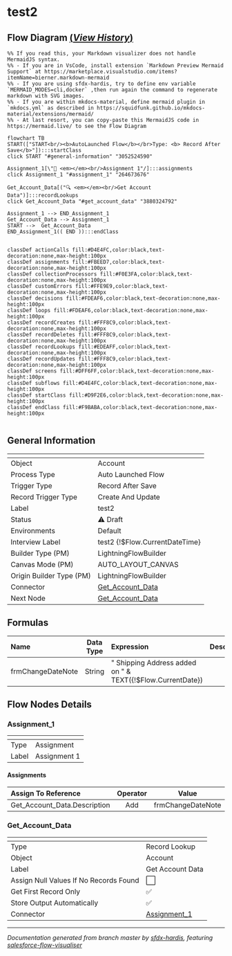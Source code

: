 # test2

## Flow Diagram [(_View History_)](test2-history.md)

```mermaid
%% If you read this, your Markdown visualizer does not handle MermaidJS syntax.
%% - If you are in VsCode, install extension `Markdown Preview Mermaid Support` at https://marketplace.visualstudio.com/items?itemName=bierner.markdown-mermaid
%% - If you are using sfdx-hardis, try to define env variable `MERMAID_MODES=cli,docker` ,then run again the command to regenerate markdown with SVG images.
%% - If you are within mkdocs-material, define mermaid plugin in `mkdocs.yml` as described in https://squidfunk.github.io/mkdocs-material/extensions/mermaid/
%% - At last resort, you can copy-paste this MermaidJS code in https://mermaid.live/ to see the Flow Diagram

flowchart TB
START(["START<br/><b>AutoLaunched Flow</b></br>Type: <b> Record After Save</b>"]):::startClass
click START "#general-information" "3052524590"

Assignment_1[\"🟰 <em></em><br/>Assignment 1"/]:::assignments
click Assignment_1 "#assignment_1" "264673676"

Get_Account_Data[("🔍 <em></em><br/>Get Account Data")]:::recordLookups
click Get_Account_Data "#get_account_data" "3880324792"

Assignment_1 --> END_Assignment_1
Get_Account_Data --> Assignment_1
START -->  Get_Account_Data
END_Assignment_1(( END )):::endClass


classDef actionCalls fill:#D4E4FC,color:black,text-decoration:none,max-height:100px
classDef assignments fill:#FBEED7,color:black,text-decoration:none,max-height:100px
classDef collectionProcessors fill:#F0E3FA,color:black,text-decoration:none,max-height:100px
classDef customErrors fill:#FFE9E9,color:black,text-decoration:none,max-height:100px
classDef decisions fill:#FDEAF6,color:black,text-decoration:none,max-height:100px
classDef loops fill:#FDEAF6,color:black,text-decoration:none,max-height:100px
classDef recordCreates fill:#FFF8C9,color:black,text-decoration:none,max-height:100px
classDef recordDeletes fill:#FFF8C9,color:black,text-decoration:none,max-height:100px
classDef recordLookups fill:#EDEAFF,color:black,text-decoration:none,max-height:100px
classDef recordUpdates fill:#FFF8C9,color:black,text-decoration:none,max-height:100px
classDef screens fill:#DFF6FF,color:black,text-decoration:none,max-height:100px
classDef subflows fill:#D4E4FC,color:black,text-decoration:none,max-height:100px
classDef startClass fill:#D9F2E6,color:black,text-decoration:none,max-height:100px
classDef endClass fill:#F9BABA,color:black,text-decoration:none,max-height:100px


```

<!-- Flow description -->

## General Information

|<!-- -->|<!-- -->|
|:---|:---|
|Object|Account|
|Process Type| Auto Launched Flow|
|Trigger Type| Record After Save|
|Record Trigger Type| Create And Update|
|Label|test2|
|Status|⚠️ Draft|
|Environments|Default|
|Interview Label|test2 {!$Flow.CurrentDateTime}|
| Builder Type (PM)|LightningFlowBuilder|
| Canvas Mode (PM)|AUTO_LAYOUT_CANVAS|
| Origin Builder Type (PM)|LightningFlowBuilder|
|Connector|[Get_Account_Data](#get_account_data)|
|Next Node|[Get_Account_Data](#get_account_data)|


## Formulas

|Name|Data Type|Expression|Description|
|:-- |:--:|:-- |:--  |
|frmChangeDateNote|String|" Shipping Address added on " & TEXT({!$Flow.CurrentDate})|<!-- -->|


## Flow Nodes Details

### Assignment_1

|<!-- -->|<!-- -->|
|:---|:---|
|Type|Assignment|
|Label|Assignment 1|


#### Assignments

|Assign To Reference|Operator|Value|
|:-- |:--:|:--: |
|Get_Account_Data.Description| Add|frmChangeDateNote|




### Get_Account_Data

|<!-- -->|<!-- -->|
|:---|:---|
|Type|Record Lookup|
|Object|Account|
|Label|Get Account Data|
|Assign Null Values If No Records Found|⬜|
|Get First Record Only|✅|
|Store Output Automatically|✅|
|Connector|[Assignment_1](#assignment_1)|






___

_Documentation generated from branch master by [sfdx-hardis](https://sfdx-hardis.cloudity.com), featuring [salesforce-flow-visualiser](https://github.com/toddhalfpenny/salesforce-flow-visualiser)_
